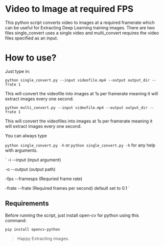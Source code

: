 # Video to Image at required FPS
This python script converts video to images at a required framerate which can be useful for Extracting Deep Learning training images.
There are two files single_convert uses a single video and multi_convert requires the video files specified as an input.

# How to use?
Just type in:

`python single_convert.py --input videofile.mp4 --output output_dir --frate 1`

This will convert the videofile into images at 1s per framerate meaning it will extract images every one second.

`python multi_convert.py --input videofile.mp4 --output output_dir --frate 1`

This will convert the videofiles into images at 1s per framerate meaning it will extract images every one second.

You can always type 

`python single_convert.py -h` or `python single_convert.py -h` for any help with arguments.


`
-i --input (input argument)

-o --output (output path)

-fps --framesps (Requried frame rate)

-frate --frate (Required frames per second) default set to 0.1
`

## Requirements
Before running the script, just install open-cv for python using this command:

`pip install opencv-python`

> Happy Extracting images.